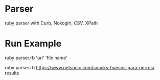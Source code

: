 # Parser
ruby parser with Curb, Nokogiri, CSV, XPath

# Run Example
  ruby parser.rb  'url'  'file name'
  
  ruby parser.rb  https://www.petsonic.com/snacks-huesos-para-perros/  results
